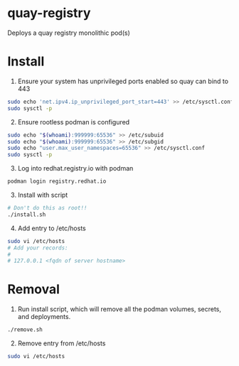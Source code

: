 # quay-registry
Deploys a quay registry monolithic pod(s)

# Install

1. Ensure your system has unprivileged ports enabled so quay can bind to 443

```bash
sudo echo 'net.ipv4.ip_unprivileged_port_start=443' >> /etc/sysctl.conf
sudo sysctl -p
```


2. Ensure rootless podman is configured

```bash
sudo echo "$(whoami):999999:65536" >> /etc/subuid
sudo echo "$(whoami):999999:65536" >> /etc/subgid
sudo echo "user.max_user_namespaces=65536" >> /etc/sysctl.conf
sudo sysctl -p
```

3. Log into redhat.registry.io with podman
```bash
podman login registry.redhat.io
```

3. Install with script

```bash
# Don't do this as root!!
./install.sh
```

4. Add entry to /etc/hosts

```bash
sudo vi /etc/hosts
# Add your records:
# 
# 127.0.0.1 <fqdn of server hostname>

```

# Removal 

1. Run install script, which will remove all the podman volumes, secrets, and deployments.

```bash
./remove.sh
```

2. Remove entry from /etc/hosts

```bash
sudo vi /etc/hosts
```
